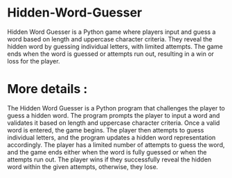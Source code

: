 # Hidden-Word-Guesser
Hidden Word Guesser is a Python game where players input and guess a word based on length and uppercase character criteria. They reveal the hidden word by guessing individual letters, with limited attempts. The game ends when the word is guessed or attempts run out, resulting in a win or loss for the player.

# More details :
The Hidden Word Guesser is a Python program that challenges the player to guess a hidden word. The program prompts the player to input a word and validates it based on length and uppercase character criteria. Once a valid word is entered, the game begins. The player then attempts to guess individual letters, and the program updates a hidden word representation accordingly. The player has a limited number of attempts to guess the word, and the game ends either when the word is fully guessed or when the attempts run out. The player wins if they successfully reveal the hidden word within the given attempts, otherwise, they lose.
